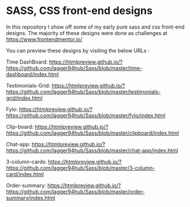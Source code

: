 # SASS, CSS front-end designs
In this repository I show off some of my early pure sass and css front-end designs. The majority of these designs were done as challenges at https://www.frontendmentor.io/


You can preview these designs by visiting the below URLs :

Time DashBoard: https://htmlpreview.github.io/?https://github.com/lagger94hub/Sass/blob/master/time-dashboard/index.html

Testimonials-Grid: https://htmlpreview.github.io/?https://github.com/lagger94hub/Sass/blob/master/testimonials-grid/index.html

Fylo: https://htmlpreview.github.io/?https://github.com/lagger94hub/Sass/blob/master/fylo/index.html

Clip-board: https://htmlpreview.github.io/?https://github.com/lagger94hub/Sass/blob/master/clipboard/index.html

Chat-app: https://htmlpreview.github.io/?https://github.com/lagger94hub/Sass/blob/master/chat-app/index.html

3-column-cards: https://htmlpreview.github.io/?https://github.com/lagger94hub/Sass/blob/master/3-column-card/index.html

Order-summary: https://htmlpreview.github.io/?https://github.com/lagger94hub/Sass/blob/master/order-summary/index.html
